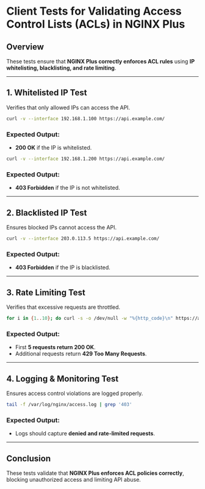 # Client Tests for Validating Access Control Lists (ACLs) in NGINX Plus

## Overview
These tests ensure that **NGINX Plus correctly enforces ACL rules** using **IP whitelisting, blacklisting, and rate limiting**.

---

## 1. **Whitelisted IP Test**
Verifies that only allowed IPs can access the API.

```sh
curl -v --interface 192.168.1.100 https://api.example.com/
```

### Expected Output:
- **200 OK** if the IP is whitelisted.

```sh
curl -v --interface 192.168.1.200 https://api.example.com/
```

### Expected Output:
- **403 Forbidden** if the IP is not whitelisted.

---

## 2. **Blacklisted IP Test**
Ensures blocked IPs cannot access the API.

```sh
curl -v --interface 203.0.113.5 https://api.example.com/
```

### Expected Output:
- **403 Forbidden** if the IP is blacklisted.

---

## 3. **Rate Limiting Test**
Verifies that excessive requests are throttled.

```sh
for i in {1..10}; do curl -s -o /dev/null -w "%{http_code}\n" https://api.example.com/; done
```

### Expected Output:
- First **5 requests return 200 OK**.
- Additional requests return **429 Too Many Requests**.

---

## 4. **Logging & Monitoring Test**
Ensures access control violations are logged properly.

```sh
tail -f /var/log/nginx/access.log | grep '403'
```

### Expected Output:
- Logs should capture **denied and rate-limited requests**.

---

## Conclusion
These tests validate that **NGINX Plus enforces ACL policies correctly**, blocking unauthorized access and limiting API abuse.

